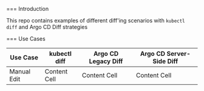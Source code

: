 === Introduction

This repo contains examples of different diff'ing scenarios with `kubectl diff` and Argo CD Diff strategies

=== Use Cases

| Use Case  | kubectl diff | Argo CD Legacy Diff | Argo CD Server-Side Diff |
| ------------- | ------------- | ------------- | ------------- |
| Manual Edit  | Content Cell  | Content Cell  | Content Cell  |
